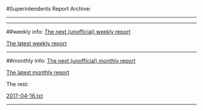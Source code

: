 #Superintendents Report Archive:



-----------------


-----------------

##weekly info:
[The next (unofficial) weekly report](reports/week/next.txt) 

[The latest weekly report](reports/week/2017-05-18.txt) 


-----------------

##monthly info:
[The next (unofficial) monthly report](reports/month/next.txt) 

[The latest monthly report](reports/month/2017-05-18.txt) 

The rest: 

[2017-04-16.txt](reports/month/2017-04-16.txt) 


-----------------

